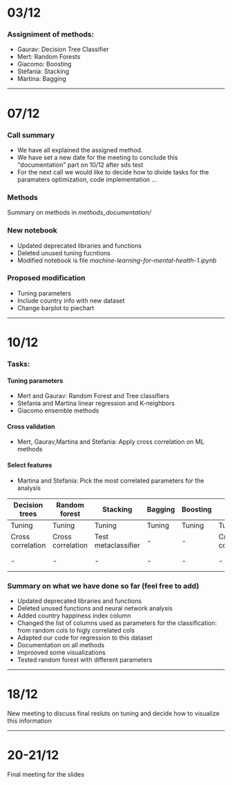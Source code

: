 # 03/12 
### Assigniment of methods:
- Gaurav: Decision Tree Classifier
- Mert: Random Forests
- Giacomo: Boosting
- Stefania: Stacking
- Martina: Bagging
---------------------------
# 07/12

### Call summary
- We have all explained the assigned method.
- We have set a new date for the meeting to conclude this "documentation" part on 10/12 after sds test 
- For the next call we would like to decide how to divide tasks for the paramaters optimization, code implementation ...

### Methods 
Summary on methods in *methods_documentation/*

### New notebook
- Updated deprecated libraries and functions
- Deleted unused tuning fucntions 
- Modified notebook is file *machine-learning-for-mental-health-1.ipynb*


### Proposed modification
- Tuning parameters
- Include country info with new dataset
- Change barplot to piechart

---------------------------
# 10/12

### Tasks:

#### Tuning parameters
- Mert and Gaurav: Random Forest and Tree classifiers
- Stefania and Martina linear regression and K-neighbors
- Giacomo ensemble methods 

#### Cross validation
- Mert, Gaurav,Martina and Stefania: Apply cross correlation on ML methods 

#### Select features
- Martina and Stefania: Pick the most correlated parameters for the analysis


|Decision trees|Random forest|Stacking|Bagging |Boosting |Knn| Regression|
|--------------|-------------|----------|-----------|----------|---------|-----------|
|Tuning|Tuning|Tuning|Tuning|Tuning|Tuning|Tuning|
|Cross correlation|Cross correlation|Test metaclassifier|-|-|Cross correlation|Cross correlation|
|-|-|-|-|-|-|Adapt evaluation|

### Summary on what we have done so far (feel free to add)
- Updated deprecated libraries and functions
- Deleted unused functions and neural network analysis
- Added country happiness index column
- Changed the list of columns used as parameters for the classification: from random cols to higly correlated cols
- Adapted our code for regression to this dataset
- Documentation on all methods
- Improoved some visualizations
- Tested random forest with different parameters

---------------

# 18/12
New meeting to discuss final resluts on tuning and decide how to visualize this information

-------------------

# 20-21/12
Final meeting for the slides
